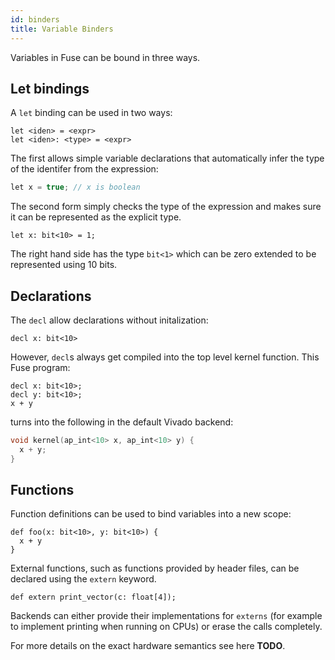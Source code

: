 ```yaml
---
id: binders
title: Variable Binders
---
```


Variables in Fuse can be bound in three ways.

## Let bindings

A `let` binding can be used in two ways:

```
let <iden> = <expr>
let <iden>: <type> = <expr>
```

The first allows simple variable declarations that automatically infer the
type of the identifer from the expression:

```C
let x = true; // x is boolean
```

The second form simply checks the type of the expression and makes sure it
can be represented as the explicit type.

```
let x: bit<10> = 1;
```

The right hand side has the type `bit<1>` which can be zero extended to be
represented using 10 bits.

## Declarations

The `decl` allow declarations without initalization:

```
decl x: bit<10>
```

However, `decl`s always get compiled into the top level kernel function.
This Fuse program:

```
decl x: bit<10>;
decl y: bit<10>;
x + y
```

turns into the following in the default Vivado backend:

```C++
void kernel(ap_int<10> x, ap_int<10> y) {
  x + y;
}
```

## Functions

Function definitions can be used to bind variables into a new scope:

```
def foo(x: bit<10>, y: bit<10>) {
  x + y
}
```

External functions, such as functions provided by header files, can be
declared using the `extern` keyword.

```
def extern print_vector(c: float[4]);
```

Backends can either provide their implementations for `externs` (for example
to implement printing when running on CPUs) or erase the calls completely.

For more details on the exact hardware semantics see here **TODO**.
